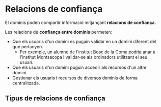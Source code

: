 # Relacions de confiança

El dominis poden compartir informació mitjançant **relacions de confiança**. 

Les relacions de **confiança entre dominis** permeten:
* Que els usuaris d'un domini es puguin validar en un domini diferent del que pertanyen.
    *  Per exemple, un alumne de l'institut Bosc de la Coma podria anar a l'institut Montsacopa i validar-se als ordinadors utilitzant el seu usuari.
* Que els usuaris d'un domini puguin accedir als recursos d'un altre domini.
* Gestionar els usuaris i recursos de diversos dominis de forma centralitzada.

## Tipus de relacions de confiança

